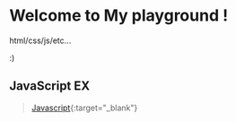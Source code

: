 # Welcome to My playground !
html/css/js/etc...

:)


## JavaScript EX
> [Javascript](/javascript/index.html){:target="_blank"}


